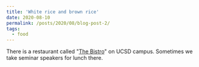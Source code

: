 ```yaml
---
title: 'White rice and brown rice'
date: 2020-08-10
permalink: /posts/2020/08/blog-post-2/
tags:
  - food
---
```


There is a restaurant called "[The Bistro](https://www.yelp.com/biz/the-bistro-at-the-strand-la-jolla)" on UCSD campus. Sometimes we take seminar speakers for lunch there.
